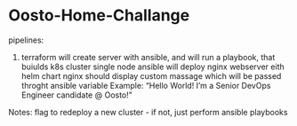 # Oosto-Home-Challange
pipelines:
1. terraform will create server with ansible, and will run a playbook, that buiulds k8s cluster single node
    ansible will deploy nginx webserver eith helm chart
    nginx should display custom massage which will be passed throght ansible variable
    Example: “Hello World! I’m a Senior DevOps Engineer candidate @ Oosto!”

Notes:
flag to redeploy a new cluster - if not, just perform ansible playbooks
